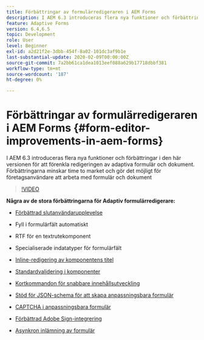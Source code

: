 ```yaml
---
title: Förbättringar av formulärredigeraren i AEM Forms
description: I AEM 6.3 introduceras flera nya funktioner och förbättringar i den här versionen för att förenkla redigeringen av adaptiva formulär och dokument. Förbättringarna minskar time to market och gör det möjligt för företagsanvändare att arbeta med formulär och dokument
feature: Adaptive Forms
version: 6.4,6.5
topic: Development
role: User
level: Beginner
exl-id: a2d21f2e-3dbb-454f-8a02-101dc3af9b1e
last-substantial-update: 2020-02-09T00:00:00Z
source-git-commit: 7a2bb61ca1dea1013eef088a629b17718dbbf381
workflow-type: tm+mt
source-wordcount: '187'
ht-degree: 0%

---
```


# Förbättringar av formulärredigeraren i AEM Forms {#form-editor-improvements-in-aem-forms}

I AEM 6.3 introduceras flera nya funktioner och förbättringar i den här versionen för att förenkla redigeringen av adaptiva formulär och dokument. Förbättringarna minskar time to market och gör det möjligt för företagsanvändare att arbeta med formulär och dokument

>[!VIDEO](https://video.tv.adobe.com/v/19500/)

**Några av de stora förbättringarna för Adaptiv formulärredigerare:**

* [Förbättrad slutanvändarupplevelse](https://helpx.adobe.com/aem-forms/6-3/introduction-forms-authoring.html)

* Fyll i formulärfält automatiskt
* RTF för en textrutekomponent
* Specialiserade indatatyper för formulärfält

* [Inline-redigering av komponentens titel](https://helpx.adobe.com/aem-forms/6-3/introduction-forms-authoring.html)
* [Standardvalidering i komponenter](https://helpx.adobe.com/aem-forms/6-3/introduction-forms-authoring.html)
* [Kortkommandon för snabbare innehållsutveckling](https://helpx.adobe.com/aem-forms/6-3/keyboard-shortcuts.html#AdaptiveFormEditor)
* [Stöd för JSON-schema för att skapa anpassningsbara formulär](https://helpx.adobe.com/aem-forms/6-3/adaptive-form-json-schema-form-model.html)
* [CAPTCHA i anpassningsbara formulär](https://helpx.adobe.com/aem-forms/6-3/captcha-adaptive-forms.html)
* [Förbättrad Adobe Sign-integrering](https://helpx.adobe.com/aem-forms/6-3/working-with-adobe-sign.html)
* [Asynkron inlämning av formulär](https://helpx.adobe.com/aem-forms/6-3/asynchronous-submissions-adaptive-forms.html)
